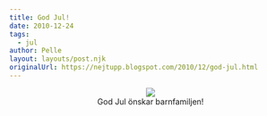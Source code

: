 ```yaml
---
title: God Jul!
date: 2010-12-24
tags: 
  - jul	
author: Pelle
layout: layouts/post.njk
originalUrl: https://nejtupp.blogspot.com/2010/12/god-jul.html
---
```


<div style="text-align: center;"><img src="../../../../img/Julfoto%2B2010.jpg"><br></div><div style="text-align: center;">
	<figcaption>God Jul önskar barnfamiljen!</figcaption>
</figure>
